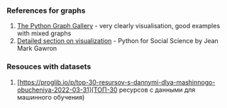 ### References for graphs

1. [The Python Graph Gallery](https://python-graph-gallery.com) - very clearly visualisation, good examples with mixed graphs
1. [Detailed section on visualization](https://gawron.sdsu.edu/python_for_ss/course_core/book_draft) - Python for Social Science by Jean Mark Gawron

### Resouces with datasets

1. [https://proglib.io/p/top-30-resursov-s-dannymi-dlya-mashinnogo-obucheniya-2022-03-31](ТОП-30 ресурсов с данными для машинного обучения)
